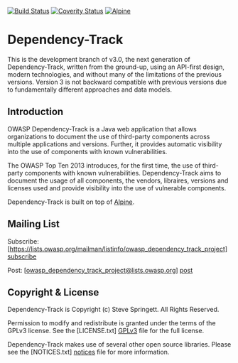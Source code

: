 [![Build Status](https://travis-ci.org/stevespringett/dependency-track.svg?branch=3.0-dev)](https://travis-ci.org/stevespringett/dependency-track) 
[![Coverity Status](https://scan.coverity.com/projects/1495/badge.svg)](https://scan.coverity.com/projects/stevespringett-dependency-track) 
[![Alpine](https://img.shields.io/badge/built%20on-Alpine-blue.svg)](https://github.com/stevespringett/Alpine)

Dependency-Track
=========

This is the development branch of v3.0, the next generation of Dependency-Track, 
written from the ground-up, using an API-first design, modern technologies, and
without many of the limitations of the previous versions. Version 3 is not 
backward compatible with previous versions due to fundamentally different approaches
and data models.

Introduction
-
OWASP Dependency-Track is a Java web application that allows organizations to
document the use of third-party components across multiple applications and
versions. Further, it provides automatic visibility into the use of components
with known vulnerabilities.

The OWASP Top Ten 2013 introduces, for the first time, the use of third-party
components with known vulnerabilities. Dependency-Track aims to document the
usage of all components, the vendors, libraires, versions and licenses used
and provide visibility into the use of vulnerable components.

Dependency-Track is built on top of [Alpine].

Mailing List
-

Subscribe: [https://lists.owasp.org/mailman/listinfo/owasp_dependency_track_project] [subscribe]

Post: [owasp_dependency_track_project@lists.owasp.org] [post]

Copyright & License
-

Dependency-Track is Copyright (c) Steve Springett. All Rights Reserved.

Permission to modify and redistribute is granted under the terms of the GPLv3
license. See the [LICENSE.txt] [GPLv3] file for the full license.

Dependency-Track makes use of several other open source libraries. Please see
the [NOTICES.txt] [notices] file for more information.

  [GitHub Wiki]: https://github.com/stevespringett/dependency-track/wiki
  [OWASP Wiki]: https://www.owasp.org/index.php/OWASP_Dependency_Track_Project
  [subscribe]: https://lists.owasp.org/mailman/listinfo/owasp_dependency_track_project
  [post]: mailto:owasp_dependency_track_project@lists.owasp.org
  [GPLv3]: https://github.com/stevespringett/dependency-track/blob/master/LICENSE.txt
  [notices]: https://github.com/stevespringett/dependency-track/blob/master/NOTICES.txt
  [Alpine]: https://github.com/stevespringett/Alpine
